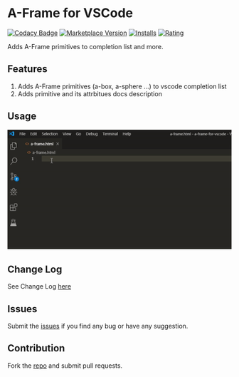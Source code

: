 # A-Frame for VSCode

[![Codacy Badge](https://api.codacy.com/project/badge/Grade/32984802fc8d42bdb82759399f004478)](https://app.codacy.com/app/pasalog/a-frame-for-vscode?utm_source=github.com&utm_medium=referral&utm_content=pasalog/a-frame-for-vscode&utm_campaign=Badge_Grade_Dashboard)
[![Marketplace Version](https://vsmarketplacebadge.apphb.com/version/pasalog.a-frame-for-vscode.svg)](https://marketplace.visualstudio.com/items?itemName=pasalog.a-frame-for-vscode)
[![Installs](https://vsmarketplacebadge.apphb.com/installs/pasalog.a-frame-for-vscode.svg)](https://marketplace.visualstudio.com/items?itemName=pasalog.a-frame-for-vscode)
[![Rating](https://vsmarketplacebadge.apphb.com/rating/pasalog.a-frame-for-vscode.svg)](https://marketplace.visualstudio.com/items?itemName=pasalog.a-frame-for-vscode)

Adds A-Frame primitives to completion list and more.

## Features
1. Adds A-Frame primitives (a-box, a-sphere ...) to vscode completion list
2. Adds primitive and its attrbitues docs description

## Usage
![Usage](images/usage.gif)

## Change Log
See Change Log [here](CHANGELOG.md)

## Issues
Submit the [issues](https://github.com/pasalog/a-frame-for-vscode/issues) if you find any bug or have any suggestion.

## Contribution
Fork the [repo](https://github.com/pasalog/a-frame-for-vscode) and submit pull requests.
